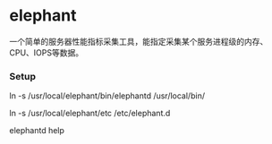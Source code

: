 # elephant
一个简单的服务器性能指标采集工具，能指定采集某个服务进程级的内存、CPU、IOPS等数据。



### Setup
ln -s /usr/local/elephant/bin/elephantd /usr/local/bin/

ln -s /usr/local/elephant/etc /etc/elephant.d

elephantd help

